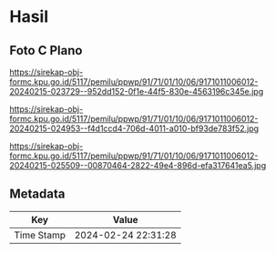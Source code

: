# Hasil

## Foto C Plano

https://sirekap-obj-formc.kpu.go.id/5117/pemilu/ppwp/91/71/01/10/06/9171011006012-20240215-023729--952dd152-0f1e-44f5-830e-4563196c345e.jpg

https://sirekap-obj-formc.kpu.go.id/5117/pemilu/ppwp/91/71/01/10/06/9171011006012-20240215-024953--f4d1ccd4-706d-4011-a010-bf93de783f52.jpg

https://sirekap-obj-formc.kpu.go.id/5117/pemilu/ppwp/91/71/01/10/06/9171011006012-20240215-025509--00870464-2822-49e4-896d-efa317641ea5.jpg


## Metadata

| Key        | Value               |
| ---------- | ------------------- |
| Time Stamp | 2024-02-24 22:31:28 |



